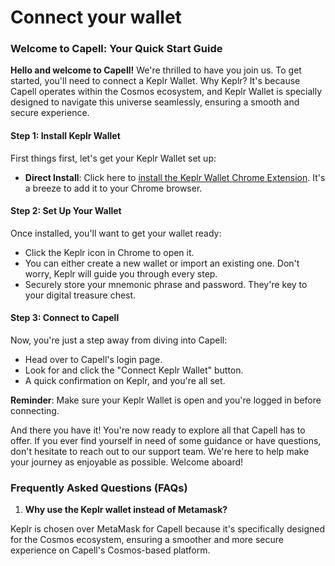 # Connect your wallet

### Welcome to Capell: Your Quick Start Guide

**Hello and welcome to Capell!** We're thrilled to have you join us. To get started, you'll need to connect a Keplr Wallet. Why Keplr? It's because Capell operates within the Cosmos ecosystem, and Keplr Wallet is specially designed to navigate this universe seamlessly, ensuring a smooth and secure experience.

#### Step 1: Install Keplr Wallet

First things first, let's get your Keplr Wallet set up:

- **Direct Install**: Click here to [install the Keplr Wallet Chrome Extension](https://chromewebstore.google.com/detail/keplr/dmkamcknogkgcdfhhbddcghachkejeap?hl=en). It's a breeze to add it to your Chrome browser.

#### Step 2: Set Up Your Wallet

Once installed, you'll want to get your wallet ready:

- Click the Keplr icon in Chrome to open it.
- You can either create a new wallet or import an existing one. Don't worry, Keplr will guide you through every step.
- Securely store your mnemonic phrase and password. They're key to your digital treasure chest.

#### Step 3: Connect to Capell

Now, you're just a step away from diving into Capell:

- Head over to Capell's login page.
- Look for and click the "Connect Keplr Wallet" button.
- A quick confirmation on Keplr, and you're all set.

**Reminder**: Make sure your Keplr Wallet is open and you're logged in before connecting.

And there you have it! You're now ready to explore all that Capell has to offer. If you ever find yourself in need of some guidance or have questions, don't hesitate to reach out to our support team. We're here to help make your journey as enjoyable as possible. Welcome aboard!

### Frequently Asked Questions (FAQs)

1.  **Why use the Keplr wallet instead of Metamask?**

Keplr is chosen over MetaMask for Capell because it's specifically designed for the Cosmos ecosystem, ensuring a smoother and more secure experience on Capell's Cosmos-based platform.
